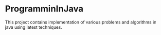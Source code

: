 # ProgramminInJava

This project contains implementation of various problems and algorithms in java using latest techniques.
